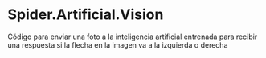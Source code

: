 # Spider.Artificial.Vision
Código para enviar una foto a la inteligencia artificial entrenada para recibir una respuesta si la flecha en la imagen va a la izquierda o derecha
